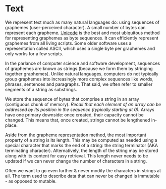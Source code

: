 # Text
We represent text much as many natural languages do: using sequences of graphemes (user-perceived character). A small number of bytes can represent each grapheme. 
[Unicode](https://www.joelonsoftware.com/articles/Unicode.html) is the best and most ubiquitous method for representing graphemes as byte sequences. 
It can efficiently represent graphemes from all living scripts. Some older software uses a representation called ASCII, which uses a single byte per graphemes and only works for a few scripts.

In the parlance of computer science and software development, sequences of graphemes are known as strings (because we form them by stringing together graphemes). 
Unlike natural languages, computers do not typically group graphemes into increasingly more complex sequences like words, phrases, sentences and paragraphs. 
That said, we often refer to smaller segments of a string as substrings.

We store the sequence of bytes that comprise a string in an array (contiguous chunk of memory). 
_Recall that each element of an array can be addressed by its position in the sequence (typically starting at 0)._
Arrays have one primary downside: once created, their capacity cannot be changed. This means that, once created, strings cannot be lengthened in-place.

Aside from the grapheme representation method, the most important property of a string is its length. 
This may be computed as needed using a special character that marks the end of a string: the string terminator (AKA terminating character). 
Alternatively, the length of the string may be stored along with its content for easy retrieval. This length never needs to be updated if we can never change the number of characters in a string.

Often we want to go even further & never modify the characters in strings at all. The term used to describe data that can never be changed is immutable - as opposed to mutable.

